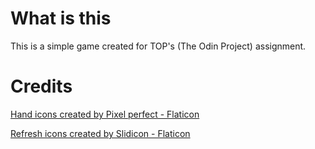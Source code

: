 # What is this
This is a simple game created for TOP's (The Odin Project) assignment.

# Credits
<a href="https://www.flaticon.com/free-icons/take" title="take icons">Hand icons created by Pixel perfect - Flaticon</a>

<a href="https://www.flaticon.com/free-icons/refresh" title="refresh icons">Refresh icons created by Slidicon - Flaticon</a>
